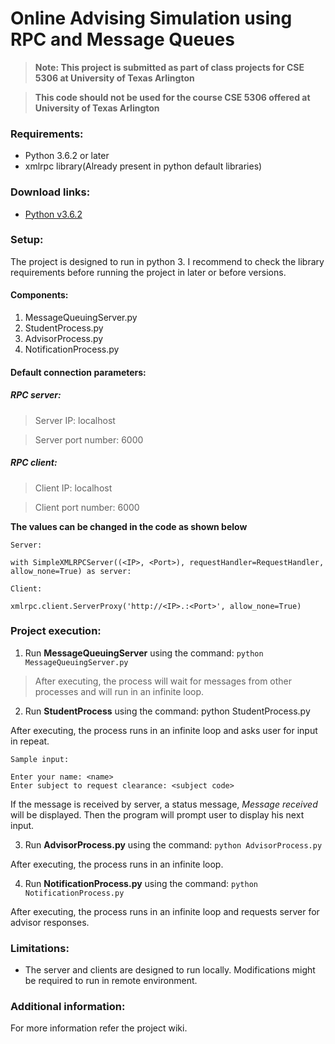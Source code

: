 # Online Advising Simulation using RPC and Message Queues

>**Note: This project is submitted as part of class projects for CSE 5306 at University of Texas Arlington**

>**This code should not be used for the course CSE 5306 offered at University of Texas Arlington**

### Requirements:

* Python 3.6.2 or later
* xmlrpc library(Already present in python default libraries)

### Download links:

* [Python v3.6.2](https://www.python.org/downloads/)

### Setup:
The project is designed to run in python 3. I recommend to check the library requirements before running the project in later or before versions.

#### Components:

1. MessageQueuingServer.py
2. StudentProcess.py
3. AdvisorProcess.py
4. NotificationProcess.py

#### Default connection parameters:

##### RPC server:

> Server IP: localhost

> Server port number: 6000

##### RPC client: 

> Client IP: localhost

> Client port number: 6000

**The values can be changed in the code as shown below**
 
```
Server:

with SimpleXMLRPCServer((<IP>, <Port>), requestHandler=RequestHandler, allow_none=True) as server:

Client:

xmlrpc.client.ServerProxy('http://<IP>.:<Port>', allow_none=True)
```

### Project execution:

1. Run **MessageQueuingServer** using the command: `python MessageQueuingServer.py`

>After executing, the process will wait for messages from other processes and will run in an infinite loop.


2. Run **StudentProcess** using the command: python StudentProcess.py

After executing, the process runs in an infinite loop and asks user for input in repeat.

```
Sample input:

Enter your name: <name>
Enter subject to request clearance: <subject code>
```

If the message is received by server, a status message, *Message received* will be displayed. Then the program will prompt user to display his next input.

3. Run **AdvisorProcess.py** using the command: `python AdvisorProcess.py`

After executing, the process runs in an infinite loop. 


4. Run **NotificationProcess.py** using the command: `python NotificationProcess.py`

After executing, the process runs in an infinite loop and requests server for advisor responses. 


### Limitations:

* The server and clients are designed to run locally. Modifications might be required to run in remote environment.

### Additional information:

For more information refer the project wiki.
